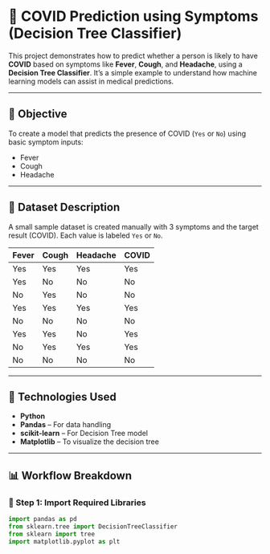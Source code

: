 # 🦠 COVID Prediction using Symptoms (Decision Tree Classifier)

This project demonstrates how to predict whether a person is likely to have **COVID** based on symptoms like **Fever**, **Cough**, and **Headache**, using a **Decision Tree Classifier**. It’s a simple example to understand how machine learning models can assist in medical predictions.

---

## 🎯 Objective

To create a model that predicts the presence of COVID (`Yes` or `No`) using basic symptom inputs:
- Fever
- Cough
- Headache

---

## 📁 Dataset Description

A small sample dataset is created manually with 3 symptoms and the target result (COVID). Each value is labeled `Yes` or `No`.

| Fever | Cough | Headache | COVID |
|-------|-------|----------|--------|
| Yes   | Yes   | Yes      | Yes    |
| Yes   | No    | No       | No     |
| No    | Yes   | No       | No     |
| Yes   | Yes   | Yes      | Yes    |
| No    | No    | No       | No     |
| Yes   | Yes   | No       | Yes    |
| No    | Yes   | Yes      | Yes    |
| No    | No    | No       | No     |

---

## 🔧 Technologies Used

- **Python**
- **Pandas** – For data handling
- **scikit-learn** – For Decision Tree model
- **Matplotlib** – To visualize the decision tree

---

## 📊 Workflow Breakdown

### 🔹 Step 1: Import Required Libraries

```python
import pandas as pd
from sklearn.tree import DecisionTreeClassifier
from sklearn import tree
import matplotlib.pyplot as plt
